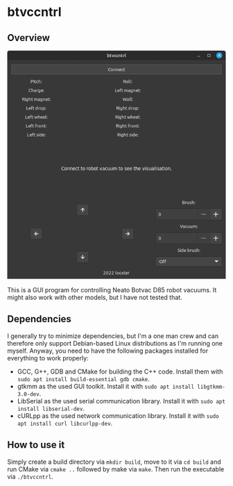 # btvccntrl

## Overview

![Overview image](overview.png)

This is a GUI program for controlling Neato Botvac D85 robot vacuums. It might also work with other models, but I have not tested that.

## Dependencies

I generally try to minimize dependencies, but I'm a one man crew and can therefore only support Debian-based Linux distributions as I'm running one myself. Anyway, you need to have the following packages installed for everything to work properly:

- GCC, G++, GDB and CMake for building the C++ code. Install them with `sudo apt install build-essential gdb cmake`.
- gtkmm as the used GUI toolkit. Install it with `sudo apt install libgtkmm-3.0-dev`.
- LibSerial as the used serial communication library. Install it with `sudo apt install libserial-dev`.
- cURLpp as the used network communication library. Install it with `sudo apt install curl libcurlpp-dev`.

## How to use it

Simply create a build directory via `mkdir build`, move to it via `cd build` and run CMake via `cmake ..` followed by make via `make`. Then run the executable via `./btvccntrl`.
